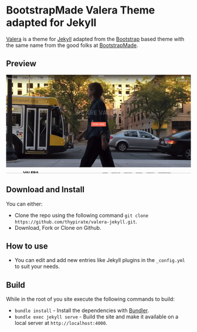 # BootstrapMade Valera Theme adapted for Jekyll

[Valera](https://bootstrapmade.com/valera-free-bootstrap-theme/#download) is a theme for [Jekyll](https://jekyllrb.com) adapted from the [Bootstrap](https://getbootstrap.com/) based theme with the same name from the good folks at [BootstrapMade](https://bootstrapmade.com/).

## Preview
[![Valera](https://github.com/thypirate/valera-jekyll/blob/master/valera.gif)](https://thypirate.github.io/valera-jekyll/)

## Download and Install
You can either:
* Clone the repo using the following command ```git clone https://github.com/thypirate/valera-jekyll.git```.
* Download, Fork or Clone on Github.

## How to use
* You can edit and add new entries like Jekyll plugins in the ```_config.yml``` to suit your needs.

## Build
While in the root of you site execute the following commands to build:
* ```bundle install``` - Install the dependencies with [Bundler](https://bundler.io/).
* ```bundle exec jekyll serve``` - Build the site and make it available on a local server at ```http://localhost:4000```.
